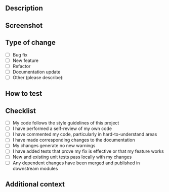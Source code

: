## Description
<!-- Please include a summary of the change and which issue is fixed. Please also include relevant motivation and context. -->

## Screenshot
<!-- If applicable, add screenshots or screen recordings to help explain your changes visually. -->

## Type of change
<!-- Please delete options that are not relevant. -->
- [ ] Bug fix
- [ ] New feature
- [ ] Refactor
- [ ] Documentation update
- [ ] Other (please describe):

## How to test
<!-- Describe the steps to test your changes. Provide instructions so reviewers can test it themselves. -->

## Checklist
- [ ] My code follows the style guidelines of this project
- [ ] I have performed a self-review of my own code
- [ ] I have commented my code, particularly in hard-to-understand areas
- [ ] I have made corresponding changes to the documentation
- [ ] My changes generate no new warnings
- [ ] I have added tests that prove my fix is effective or that my feature works
- [ ] New and existing unit tests pass locally with my changes
- [ ] Any dependent changes have been merged and published in downstream modules

## Additional context
<!-- Add any other context or information about the pull request here. -->
